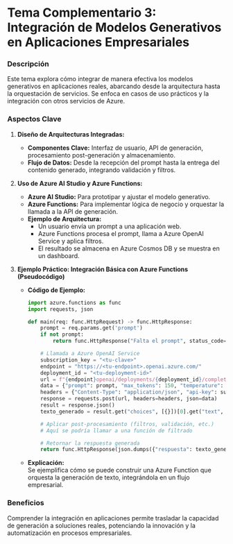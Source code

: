 # Tema Complementario 3: Integración de Modelos Generativos en Aplicaciones Empresariales

### Descripción  
Este tema explora cómo integrar de manera efectiva los modelos generativos en aplicaciones reales, abarcando desde la arquitectura hasta la orquestación de servicios. Se enfoca en casos de uso prácticos y la integración con otros servicios de Azure.

### Aspectos Clave

1. **Diseño de Arquitecturas Integradas:**
   - **Componentes Clave:** Interfaz de usuario, API de generación, procesamiento post-generación y almacenamiento.
   - **Flujo de Datos:** Desde la recepción del prompt hasta la entrega del contenido generado, integrando validación y filtros.

2. **Uso de Azure AI Studio y Azure Functions:**
   - **Azure AI Studio:** Para prototipar y ajustar el modelo generativo.
   - **Azure Functions:** Para implementar lógica de negocio y orquestar la llamada a la API de generación.
   - **Ejemplo de Arquitectura:**  
     - Un usuario envía un prompt a una aplicación web.
     - Azure Functions procesa el prompt, llama a Azure OpenAI Service y aplica filtros.
     - El resultado se almacena en Azure Cosmos DB y se muestra en un dashboard.

3. **Ejemplo Práctico: Integración Básica con Azure Functions (Pseudocódigo)**
   - **Código de Ejemplo:**
     ```python
     import azure.functions as func
     import requests, json

     def main(req: func.HttpRequest) -> func.HttpResponse:
         prompt = req.params.get('prompt')
         if not prompt:
             return func.HttpResponse("Falta el prompt", status_code=400)

         # Llamada a Azure OpenAI Service
         subscription_key = "<tu-clave>"
         endpoint = "https://<tu-endpoint>.openai.azure.com/"
         deployment_id = "<tu-deployment-id>"
         url = f"{endpoint}openai/deployments/{deployment_id}/completions?api-version=2022-12-01"
         data = {"prompt": prompt, "max_tokens": 150, "temperature": 0.7}
         headers = {"Content-Type": "application/json", "api-key": subscription_key}
         response = requests.post(url, headers=headers, json=data)
         result = response.json()
         texto_generado = result.get("choices", [{}])[0].get("text", "")

         # Aplicar post-procesamiento (filtros, validación, etc.)
         # Aquí se podría llamar a una función de filtrado

         # Retornar la respuesta generada
         return func.HttpResponse(json.dumps({"respuesta": texto_generado}), mimetype="application/json", status_code=200)
     ```
   - **Explicación:**  
     Se ejemplifica cómo se puede construir una Azure Function que orquesta la generación de texto, integrándola en un flujo empresarial.

### Beneficios  
Comprender la integración en aplicaciones permite trasladar la capacidad de generación a soluciones reales, potenciando la innovación y la automatización en procesos empresariales.
